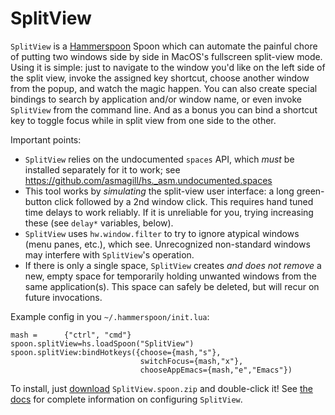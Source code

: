 # SplitView
`SplitView` is a [Hammerspoon](https://www.hammerspoon.org) Spoon which can automate the painful chore of putting two windows side by side in MacOS's fullscreen split-view mode.  Using it is simple: just to navigate to the window you'd like on the left side of the split view, invoke the assigned key shortcut, choose another window from the popup, and watch the magic happen. You can also create special bindings to search by application and/or window name, or even invoke `SplitView` from the command line.  And as a bonus you can bind a shortcut key to toggle focus while in split view from one side to the other. 

Important points:
* `SplitView` relies on the undocumented `spaces` API, which _must_ be installed separately for it to work; see https://github.com/asmagill/hs._asm.undocumented.spaces
* This tool works by _simulating_ the split-view user interface: a long green-button click followed by a 2nd window click.  This requires hand tuned time delays to work reliably.  If it is unreliable for you, trying increasing these (see `delay*` variables, below).
* `SplitView` uses `hw.window.filter` to try to ignore atypical windows (menu panes, etc.), which see.  Unrecognized non-standard windows may interfere with `SplitView`'s operation.
* If there is only a single space, `SplitView` creates _and does not remove_ a new, empty space for temporarily holding unwanted windows from the same application(s).  This space can safely be deleted, but will recur on future invocations.

Example config in you `~/.hammerspoon/init.lua`:
```
mash =      {"ctrl", "cmd"}
spoon.splitView=hs.loadSpoon("SplitView")
spoon.splitView:bindHotkeys({choose={mash,"s"},
                             switchFocus={mash,"x"},
                             chooseAppEmacs={mash,"e","Emacs"})
```

To install, just [download](https://github.com/jdtsmith/SplitView/releases/latest) `SplitView.spoon.zip` and double-click it!
See [the docs]() for complete information on configuring `SplitView`.
